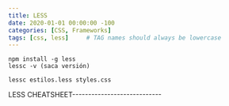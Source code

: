 ```yaml
---
title: LESS
date: 2020-01-01 00:00:00 -100
categories: [CSS, Frameworks]
tags: [css, less]     # TAG names should always be lowercase
---
```


```
npm install -g less
lessc -v (saca versión)

lessc estilos.less styles.css
```

LESS CHEATSHEET----------------------------
